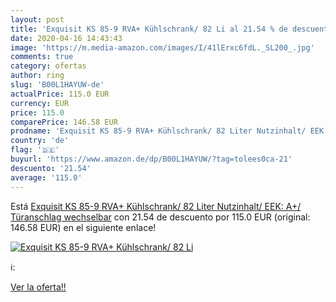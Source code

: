 ```yaml
---
layout: post
title: 'Exquisit KS 85-9 RVA+ Kühlschrank/ 82 Li al 21.54 % de descuento'
date: 2020-04-16 14:43:43
image: 'https://m.media-amazon.com/images/I/41lErxc6fdL._SL200_.jpg'
comments: true
category: ofertas
author: ring
slug: 'B00L1HAYUW-de'
actualPrice: 115.0 EUR
currency: EUR
price: 115.0
comparePrice: 146.58 EUR
prodname: 'Exquisit KS 85-9 RVA+ Kühlschrank/ 82 Liter Nutzinhalt/ EEK: A+/ Türanschlag wechselbar'
country: 'de'
flag: '🇩🇪'
buyurl: 'https://www.amazon.de/dp/B00L1HAYUW/?tag=tolees0ca-21'
descuento: '21.54'
average: '115.0'
---
```


Está [Exquisit KS 85-9 RVA+ Kühlschrank/ 82 Liter Nutzinhalt/ EEK: A+/ Türanschlag wechselbar](https://www.amazon.de/dp/B00L1HAYUW/?tag=tolees0ca-21) con 21.54 de descuento por 115.0 EUR (original: 146.58 EUR) en el siguiente enlace!

[![Exquisit KS 85-9 RVA+ Kühlschrank/ 82 Li](https://m.media-amazon.com/images/I/41lErxc6fdL._SL200_.jpg)](https://www.amazon.de/dp/B00L1HAYUW/?tag=tolees0ca-21)

ℹ️:


[Ver la oferta!!](https://www.amazon.de/dp/B00L1HAYUW/?tag=tolees0ca-21)
